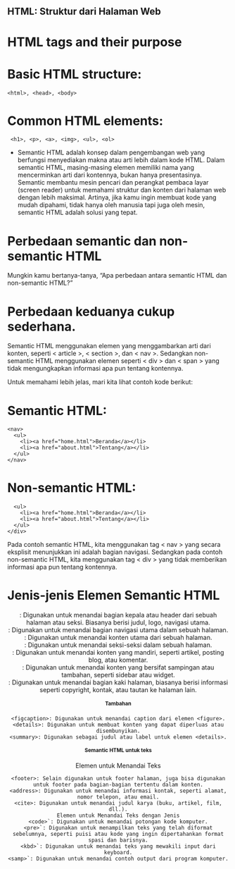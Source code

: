 ## HTML: Struktur dari Halaman Web

# HTML tags and their purpose
# Basic HTML structure: 
``` <html>, <head>, <body> ```
# Common HTML elements: 
``` <h1>, <p>, <a>, <img>, <ul>, <ol>```

- Semantic HTML adalah konsep dalam pengembangan web yang berfungsi menyediakan makna atau arti lebih dalam kode HTML. Dalam semantic HTML, masing-masing elemen memiliki nama yang mencerminkan arti dari kontennya, bukan hanya presentasinya. Semantic membantu mesin pencari dan perangkat pembaca layar (screen reader) untuk memahami struktur dan konten dari halaman web dengan lebih maksimal.
Artinya,  jika kamu ingin membuat kode yang mudah dipahami, tidak hanya oleh manusia tapi juga oleh mesin, semantic HTML adalah solusi yang tepat.

# Perbedaan semantic dan non-semantic HTML
Mungkin kamu bertanya-tanya, “Apa perbedaan antara semantic HTML dan non-semantic HTML?”

# Perbedaan keduanya cukup sederhana.
Semantic HTML menggunakan elemen yang menggambarkan arti dari konten, seperti < article >, < section >, dan < nav >. Sedangkan non-semantic HTML menggunakan elemen seperti < div > dan < span > yang tidak mengungkapkan informasi apa pun tentang kontennya.

Untuk memahami lebih jelas, mari kita lihat contoh kode berikut:

# Semantic HTML:
```
<nav>
  <ul>
    <li><a href="home.html">Beranda</a></li>
    <li><a href="about.html">Tentang</a></li>
  </ul>
</nav>
```
# Non-semantic HTML:
```
  <ul>
    <li><a href="home.html">Beranda</a></li>
    <li><a href="about.html">Tentang</a></li>
  </ul>
</div>
```
Pada contoh semantic HTML, kita menggunakan tag < nav > yang secara eksplisit menunjukkan ini adalah bagian navigasi. Sedangkan pada contoh non-semantic HTML, kita menggunakan tag < div > yang tidak memberikan informasi apa pun tentang kontennya.

# Jenis-jenis Elemen Semantic HTML
<header>: Digunakan untuk menandai bagian kepala atau header dari sebuah halaman atau seksi. Biasanya berisi judul, logo, navigasi utama.
<nav>: Digunakan untuk menandai bagian navigasi utama dalam sebuah halaman.
<main>: Digunakan untuk menandai konten utama dari sebuah halaman.
<section>: Digunakan untuk menandai seksi-seksi dalam sebuah halaman.
<article>: Digunakan untuk menandai konten yang mandiri, seperti artikel, posting blog, atau komentar.
<aside>: Digunakan untuk menandai konten yang bersifat sampingan atau tambahan, seperti sidebar atau widget.
<footer>: Digunakan untuk menandai bagian kaki halaman, biasanya berisi informasi seperti copyright, kontak, atau tautan ke halaman lain.

# Tambahan
``` <figure>: Digunakan untuk menandai konten media (gambar, diagram) yang mungkin disertai dengan caption.
<figcaption>: Digunakan untuk menandai caption dari elemen <figure>.
<details>: Digunakan untuk membuat konten yang dapat diperluas atau disembunyikan.
<summary>: Digunakan sebagai judul atau label untuk elemen <details>.
```
# Semantic HTML untuk teks
Elemen untuk Menandai Teks 
``` <header>: Selain digunakan untuk header halaman, juga bisa digunakan untuk header pada bagian-bagian tertentu dalam konten.
<footer>: Selain digunakan untuk footer halaman, juga bisa digunakan untuk footer pada bagian-bagian tertentu dalam konten.
<address>: Digunakan untuk menandai informasi kontak, seperti alamat, nomor telepon, atau email.
<cite>: Digunakan untuk menandai judul karya (buku, artikel, film, dll.).
Elemen untuk Menandai Teks dengan Jenis
<code>`: Digunakan untuk menandai potongan kode komputer.
<pre>`: Digunakan untuk menampilkan teks yang telah diformat sebelumnya, seperti puisi atau kode yang ingin dipertahankan format spasi dan barisnya.
<kbd>`: Digunakan untuk menandai teks yang mewakili input dari keyboard.
<samp>`: Digunakan untuk menandai contoh output dari program komputer.
```